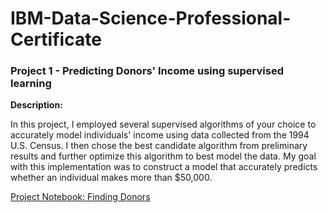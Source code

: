 # IBM-Data-Science-Professional-Certificate

### Project 1 - Predicting Donors' Income using supervised learning

**Description:** 

In this project, I employed several supervised algorithms of your choice to accurately model individuals' income using data collected from the 1994 U.S. Census. I then chose the best candidate algorithm from preliminary results and further optimize this algorithm to best model the data. My goal with this implementation was to construct a model that accurately predicts whether an individual makes more than $50,000. 

[Project Notebook: Finding Donors](https://nbviewer.jupyter.org/github/lokissue/IBM-Data-Science-Professional-Certificate/blob/master/Project%201%20-%20Finding%20Donors%20for%20CharityML/finding_donors.ipynb)
